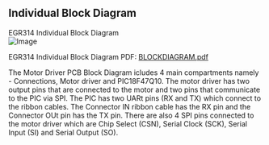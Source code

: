 ## Individual Block Diagram

EGR314 Individual Block Diagram   
![Image](https://github.com/user-attachments/assets/a6123ad8-b459-47c6-8e5f-b8c3a3b2238d)

EGR314 Individual Block Diagram PDF:
[BLOCKDIAGRAM.pdf](https://github.com/user-attachments/files/19830142/BLOCKDIAGRAM.pdf)

The Motor Driver PCB Block Diagram icludes 4 main compartments namely - Connections, Motor driver and PIC18F47Q10. The motor driver has two output pins that are connected to the motor and two pins that communicate to the PIC via SPI. The PIC has two UARt pins (RX and TX) which connect to the ribbon cables. The Connector IN ribbon cable has the RX pin and the Connector OUt pin has the TX pin. There are also 4 SPI pins connected to the motor driver which are Chip Select (CSN), Serial Clock (SCK), Serial Input (SI) and Serial Output (SO).
